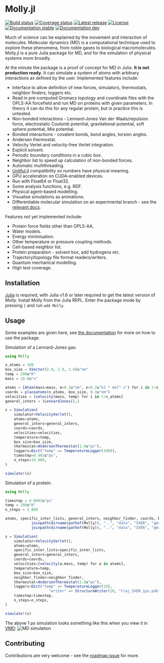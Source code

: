 # Molly.jl

[![Build status](https://github.com/JuliaMolSim/Molly.jl/workflows/CI/badge.svg)](https://github.com/JuliaMolSim/Molly.jl/actions)
[![Coverage status](https://codecov.io/gh/JuliaMolSim/Molly.jl/branch/master/graph/badge.svg?token=RD9XF0W90L)](https://codecov.io/gh/JuliaMolSim/Molly.jl)
[![Latest release](https://img.shields.io/github/release/JuliaMolSim/Molly.jl.svg)](https://github.com/JuliaMolSim/Molly.jl/releases/latest)
[![License](https://img.shields.io/badge/license-MIT-green.svg)](https://github.com/JuliaMolSim/Molly.jl/blob/master/LICENSE.md)
[![Documentation stable](https://img.shields.io/badge/docs-stable-blue.svg)](https://JuliaMolSim.github.io/Molly.jl/stable)
[![Documentation dev](https://img.shields.io/badge/docs-dev-blue.svg)](https://JuliaMolSim.github.io/Molly.jl/dev)

Much of science can be explained by the movement and interaction of molecules.
Molecular dynamics (MD) is a computational technique used to explore these phenomena, from noble gases to biological macromolecules.
Molly.jl is a pure Julia package for MD, and for the simulation of physical systems more broadly.

At the minute the package is a proof of concept for MD in Julia.
**It is not production ready.**
It can simulate a system of atoms with arbitrary interactions as defined by the user.
Implemented features include:
- Interface to allow definition of new forces, simulators, thermostats, neighbor finders, loggers etc.
- Read in pre-computed Gromacs topology and coordinate files with the OPLS-AA forcefield and run MD on proteins with given parameters. In theory it can do this for any regular protein, but in practice this is untested.
- Non-bonded interactions - Lennard-Jones Van der Waals/repulsion force, electrostatic Coulomb potential, gravitational potential, soft sphere potential, Mie potential.
- Bonded interactions - covalent bonds, bond angles, torsion angles.
- Andersen thermostat.
- Velocity Verlet and velocity-free Verlet integration.
- Explicit solvent.
- Periodic boundary conditions in a cubic box.
- Neighbor list to speed up calculation of non-bonded forces.
- Automatic multithreading.
- [Unitful.jl](https://github.com/PainterQubits/Unitful.jl) compatibility so numbers have physical meaning.
- GPU acceleration on CUDA-enabled devices.
- Run with Float64 or Float32.
- Some analysis functions, e.g. RDF.
- Physical agent-based modelling.
- Visualise simulations as animations.
- Differentiable molecular simulation on an experimental branch - see the [relevant docs](https://juliamolsim.github.io/Molly.jl/dev/differentiable).

Features not yet implemented include:
- Protein force fields other than OPLS-AA.
- Water models.
- Energy minimisation.
- Other temperature or pressure coupling methods.
- Cell-based neighbor list.
- Protein preparation - solvent box, add hydrogens etc.
- Trajectory/topology file format readers/writers.
- Quantum mechanical modelling.
- High test coverage.

## Installation

[Julia](https://julialang.org/downloads) is required, with Julia v1.6 or later required to get the latest version of Molly.
Install Molly from the Julia REPL.
Enter the package mode by pressing `]` and run `add Molly`.

## Usage

Some examples are given here, see [the documentation](https://juliamolsim.github.io/Molly.jl/stable/docs) for more on how to use the package.

Simulation of a Lennard-Jones gas:
```julia
using Molly

n_atoms = 100
box_size = SVector(2.0, 2.0, 2.0)u"nm"
temp = 298u"K"
mass = 10.0u"u"

atoms = [Atom(mass=mass, σ=0.3u"nm", ϵ=0.2u"kJ * mol^-1") for i in 1:n_atoms]
coords = placeatoms(n_atoms, box_size, 0.3u"nm")
velocities = [velocity(mass, temp) for i in 1:n_atoms]
general_inters = (LennardJones(),)

s = Simulation(
    simulator=VelocityVerlet(),
    atoms=atoms,
    general_inters=general_inters,
    coords=coords,
    velocities=velocities,
    temperature=temp,
    box_size=box_size,
    thermostat=AndersenThermostat(1.0u"ps"),
    loggers=Dict("temp" => TemperatureLogger(100)),
    timestep=0.002u"ps",
    n_steps=10_000,
)

simulate!(s)
```

Simulation of a protein:
```julia
using Molly

timestep = 0.0002u"ps"
temp = 298u"K"
n_steps = 5_000

atoms, specific_inter_lists, general_inters, neighbor_finder, coords, box_size = readinputs(
            joinpath(dirname(pathof(Molly)), "..", "data", "5XER", "gmx_top_ff.top"),
            joinpath(dirname(pathof(Molly)), "..", "data", "5XER", "gmx_coords.gro"))

s = Simulation(
    simulator=VelocityVerlet(),
    atoms=atoms,
    specific_inter_lists=specific_inter_lists,
    general_inters=general_inters,
    coords=coords,
    velocities=[velocity(a.mass, temp) for a in atoms],
    temperature=temp,
    box_size=box_size,
    neighbor_finder=neighbor_finder,
    thermostat=AndersenThermostat(1.0u"ps"),
    loggers=Dict("temp" => TemperatureLogger(10),
                    "writer" => StructureWriter(10, "traj_5XER_1ps.pdb")),
    timestep=timestep,
    n_steps=n_steps,
)

simulate!(s)
```

The above 1 ps simulation looks something like this when you view it in [VMD](https://www.ks.uiuc.edu/Research/vmd):
![MD simulation](https://github.com/JuliaMolSim/Molly.jl/raw/master/data/5XER/sim_1ps.gif)

## Contributing

Contributions are very welcome - see the [roadmap issue](https://github.com/JuliaMolSim/Molly.jl/issues/2) for more.
